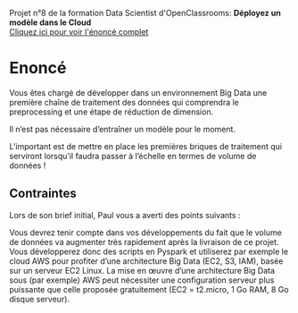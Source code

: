 Projet n°8 de la formation Data Scientist d'OpenClassrooms: **Déployez un modèle dans le Cloud** <br>
[Cliquez ici pour voir l'énoncé complet](https://openclassrooms.com/fr/paths/164/projects/633/assignment)

# Enoncé

Vous êtes chargé de développer dans un environnement Big Data une première chaîne de traitement des données qui comprendra le preprocessing et une étape de réduction de dimension.

Il n’est pas nécessaire d’entraîner un modèle pour le moment.

L’important est de mettre en place les premières briques de traitement qui serviront lorsqu’il faudra passer à l’échelle en termes de volume de données !

## Contraintes

Lors de son brief initial, Paul vous a averti des points suivants :

Vous devrez tenir compte dans vos développements du fait que le volume de données va augmenter très rapidement après la livraison de ce projet. Vous développerez donc des scripts en Pyspark et utiliserez par exemple le cloud AWS pour profiter d’une architecture Big Data (EC2, S3, IAM), basée sur un serveur EC2 Linux.
La mise en œuvre d’une architecture Big Data sous (par exemple) AWS peut nécessiter une configuration serveur plus puissante que celle proposée gratuitement (EC2 = t2.micro, 1 Go RAM, 8 Go disque serveur).

